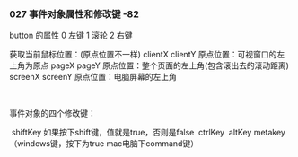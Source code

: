 ### 027  事件对象属性和修改键   -82

button 的属性
    0  左键
    1  滚轮
    2  右键

获取当前鼠标位置：(原点位置不一样)
    clientX  clientY  原点位置：可视窗口的左上角为原点
    pageX    pageY    原点位置：整个页面的左上角(包含滚出去的滚动距离)
    screenX  screenY  原点位置：电脑屏幕的左上角

​      

事件对象的四个修改键：

​	shiftKey  如果按下shift键，值就是true，否则是false
​    ctrlKey
​    altKey
​    metakey （windows键，按下为true  mac电脑下command键）
